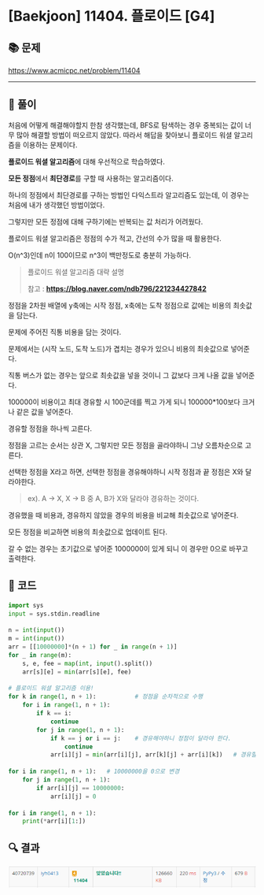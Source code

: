 # [Baekjoon] 11404. 플로이드 [G4]

## 📚 문제

https://www.acmicpc.net/problem/11404

---

## 📖 풀이

처음에 어떻게 해결해야할지 한참 생각했는데, BFS로 탐색하는 경우 중복되는 값이 너무 많아 해결할 방법이 떠오르지 않았다. 따라서 해답을 찾아보니 플로이드 워셜 알고리즘을 이용하는 문제이다.

**플로이드 워셜 알고리즘**에 대해 우선적으로 학습하였다.

**모든 정점**에서 **최단경로**를 구할 때 사용하는 알고리즘이다.

하나의 정점에서 최단경로를 구하는 방법인 다익스트라 알고리즘도 있는데, 이 경우는 처음에 내가 생각했던 방법이었다.

그렇지만 모든 정점에 대해 구하기에는 반복되는 값 처리가 어려웠다.

플로이드 워셜 알고리즘은 정점의 수가 적고, 간선의 수가 많을 때 활용한다.

O(n^3)인데 n이 100이므로 n^3이 백만정도로 충분히 가능하다.

> 플로이드 워셜 알고리즘 대략 설명
>
> 참고 : **https://blog.naver.com/ndb796/221234427842**

정점을 2차원 배열에 y축에는 시작 정점, x축에는 도착 정점으로 값에는 비용의 최솟값을 담는다.

문제에 주어진 직통 비용을 담는 것이다.

문제에서는 (시작 노드, 도착 노드)가 겹치는 경우가 있으니 비용의 최솟값으로 넣어준다.

직통 버스가 없는 경우는 앞으로 최솟값을 넣을 것이니 그 값보다 크게 나올 값을 넣어준다.

100000이 비용이고 최대 경유할 시 100군데를 찍고 가게 되니 100000*100보다 크거나 같은 값을 넣어준다.



경유할 정점을 하나씩 고른다.

정점을 고르는 순서는 상관 X, 그렇지만 모든 정점을 골라야하니 그냥 오름차순으로 고른다.



선택한 정점을 X라고 하면, 선택한 정점을 경유해야하니 시작 정점과 끝 정점은 X와 달라야한다.

> ex). A -> X, X -> B 중 A, B가 X와 달라야 경유하는 것이다.

경유했을 때 비용과, 경유하지 않았을 경우의 비용을 비교해 최솟값으로 넣어준다.

모든 정점을 비교하면 비용의 최솟값으로 업데이트 된다.

갈 수 없는 경우는 초기값으로 넣어준 1000000이 있게 되니 이 경우만 0으로 바꾸고 출력한다.

## 📒 코드

```python
import sys
input = sys.stdin.readline

n = int(input())
m = int(input())
arr = [[10000000]*(n + 1) for _ in range(n + 1)]
for _ in range(m):
    s, e, fee = map(int, input().split())
    arr[s][e] = min(arr[s][e], fee)

# 플로이드 워셜 알고리즘 이용!
for k in range(1, n + 1):           # 정점을 순차적으로 수행
    for i in range(1, n + 1):
        if k == i:
            continue
        for j in range(1, n + 1):
            if k == j or i == j:    # 경유해야하니 정점이 달라야 한다.
                continue
            arr[i][j] = min(arr[i][j], arr[k][j] + arr[i][k])   # 경유할 때와 현재 값과 비교

for i in range(1, n + 1):   # 10000000을 0으로 변경
    for j in range(1, n + 1):
        if arr[i][j] == 10000000:
            arr[i][j] = 0

for i in range(1, n + 1):
    print(*arr[i][1:])
```

## 🔍 결과

![image-20220320172808700](README.assets/image-20220320172808700.png)